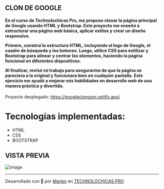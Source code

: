 ## CLON DE GOOGLE

<h4>
  En el curso de Technolochicas Pro, me propuse clonar la página principal de Google usando HTML y Bootstrap. Este proyecto me enseñó a estructurar una página web básica, aplicar estilos y crear un diseño         responsivo.

Primero, construí la estructura HTML, incluyendo el logo de Google, el cuadro de búsqueda y los botones. Luego, utilicé CSS para estilizar y Bootstrap para alinear y centrar los elementos, haciendo la página funcional en diferentes dispositivos.

Al finalizar, revisé mi trabajo para asegurarme de que la página se pareciera a la original y funcionara bien en cualquier pantalla. Este ejercicio me ayudó a mejorar mis habilidades en desarrollo web de una manera práctica y divertida.
</h4>

Proyecto desplegado: https://googleclongzm.netlify.app/

# Tecnologías implementadas:
* HTML
* CSS
* BOOTSTRAP


## VISTA PREVIA
![image](https://github.com/user-attachments/assets/04658be4-ddb4-4ee3-a35a-514b6e0f0b53)

---

Desarrollado con  💜 por [Marlen](https://deluxe-twilight-f4179f.netlify.app ) en [TECHNOLOCHICAS PRO](https://tecnolochicas.mx/)


